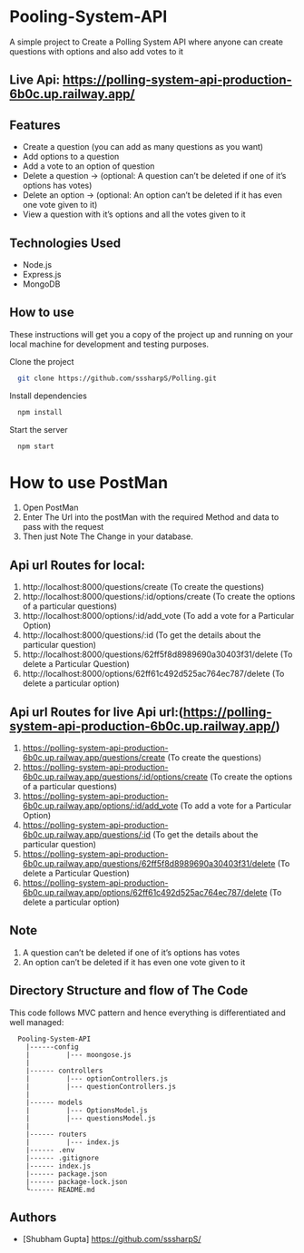 
# Pooling-System-API
A simple project to Create a Polling System API where anyone can create questions with options and also add votes to it

## Live Api: https://polling-system-api-production-6b0c.up.railway.app/

## Features

- Create a question (you can add as many questions as you want)
- Add options to a question
- Add a vote to an option of question
- Delete a question → (optional: A question can’t be deleted if one of it’s options has votes)
- Delete an option → (optional: An option can’t be deleted if it has even one vote given to it)
- View a question with it’s options and all the votes given to it


## Technologies Used

- Node.js
- Express.js
- MongoDB 


## How to use

These instructions will get you a copy of the project up and running on your local machine for development and testing purposes.


Clone the project

```bash
  git clone https://github.com/sssharpS/Polling.git
```

Install dependencies

```bash
  npm install
```

Start the server

```bash
  npm start
```

# How to use PostMan
1. Open PostMan
2. Enter The Url into the postMan with the required Method and data to pass with the request
3. Then just Note The Change in your database.

## Api url Routes for local:  
1. http://localhost:8000/questions/create (To create the questions)
2. http://localhost:8000/questions/:id/options/create (To create the options of a particular questions)
3. http://localhost:8000/options/:id/add_vote (To add a vote for a Particular Option)
4. http://localhost:8000/questions/:id (To get the details about the particular question)
5. http://localhost:8000/questions/62ff5f8d8989690a30403f31/delete (To delete a Particular Question)
6. http://localhost:8000/options/62ff61c492d525ac764ec787/delete (To delete a particular option)

## Api url Routes for live Api url:(https://polling-system-api-production-6b0c.up.railway.app/) 

1. https://polling-system-api-production-6b0c.up.railway.app/questions/create (To create the questions)
2. https://polling-system-api-production-6b0c.up.railway.app/questions/:id/options/create (To create the options of a particular questions)
3. https://polling-system-api-production-6b0c.up.railway.app/options/:id/add_vote (To add a vote for a Particular Option)
4. https://polling-system-api-production-6b0c.up.railway.app/questions/:id (To get the details about the particular question)
5. https://polling-system-api-production-6b0c.up.railway.app/questions/62ff5f8d8989690a30403f31/delete (To delete a Particular Question)
6. https://polling-system-api-production-6b0c.up.railway.app/options/62ff61c492d525ac764ec787/delete (To delete a particular option)


## Note
1. A question can’t be deleted if one of it’s options has votes
2. An option can’t be deleted if it has even one vote given to it




## Directory Structure and flow of The Code
This code follows MVC pattern and hence everything is differentiated and well managed:

      Pooling-System-API
        |------config
        |         |--- moongose.js
        |             
        |------ controllers
        |         |--- optionControllers.js
        |         |--- questionControllers.js
        |
        |------ models
        |         |--- OptionsModel.js
        |         |--- questionsModel.js
        |          
        |------ routers
        |         |--- index.js
        |------ .env
        |------ .gitignore
        |------ index.js
        |------ package.json
        |------ package-lock.json
        └------ README.md


## Authors

- [Shubham Gupta] https://github.com/sssharpS/

